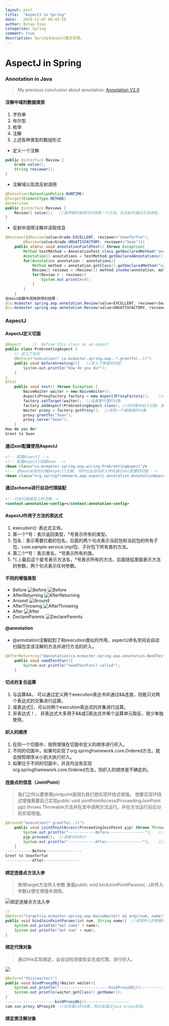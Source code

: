 ```yaml
---
layout: post
title:  "AspectJ in Spring"
date:   2018-11-07 08:43:59
author: Botao Xiao
categories: Spring
comment: true
description: Spring与Aspect整合实现。
---
```

# AspectJ in Spring

### Annotation in Java
> My previous conclusion about annotation:
> [Annotation V2.0](https://github.com/Seanforfun/JavaCore/blob/master/Conclusions/Annotation.md)

#### 注解中域的数据类型
1. 字符串
2. 布尔型
3. 枚举
4. 注解
5. 上述各种类型的数组形式

* 定义一个注解
```Java
public @interface Review {
	Grade value();
	String reviewer();
}
```

* 注解域以及其反射调用
```Java
@Retention(RetentionPolicy.RUNTIME)
@Target(ElementType.METHOD)
@Inherited
public @interface Reviews {
	Review[] value();	//虽然被叫做域可仍然是一个方法，在反射中通过方法调用。
}
```

* 反射中调用注解并读取信息
```Java
@Reviews({@Review(value=Grade.EXCELLENT, reviewer="Seanforfun"),
		@Review(value=Grade.UNSATISFACTORY, reviewer="Sean")})
	public static void annotationFieldTest() throws Exception{
		Method testMethod = AnnotationTest.class.getDeclaredMethod("annotationFieldTest", null);
		Annotation[] annotations = testMethod.getDeclaredAnnotations();
		for(Annotation annotation : annotations){
			Method method = annotation.getClass().getDeclaredMethod("value", null);
			Review[] reviews = (Review[]) method.invoke(annotation, null);
			for(Review r : reviews){
				System.out.println(r);
			}
		}
	}
在main函数中调用获得的结果：
@ca.mcmaster.spring.aop.annotation.Review(value=EXCELLENT, reviewer=Seanforfun)
@ca.mcmaster.spring.aop.annotation.Review(value=UNSATISFACTORY, reviewer=Sean)
```

### AspectJ
#### AspectJ定义切面
```Java
@Aspect		//	Define this class as an aspect
public class PreGreetingAspect {
	// 定义了切点
	@Before("execution(* ca.mcmaster.spring.aop..*.greetTo(..))")
	public void beforeGreeting(){	//定义了增强的内容
		System.out.println("How do you do?");
	}
}
@Test
	public void test() throws Exception {
		NaiveWaiter waiter = new NaiveWaiter();
		AspectJProxyFactory factory = new AspectJProxyFactory();	//AspectJ的代理工厂。
		factory.setTarget(waiter);	//设置要代理的对象
		factory.addAspect(PreGreetingAspect.class);	//向对象中织入切面，通过反射机制获得切点和增强。
		Waiter proxy = factory.getProxy();	//获得一个被增强的对象
		proxy.greetTo("Sean");
		proxy.serve("Sean");
	}
How do you do?
Greet to Sean
```

#### 通过xml配置使用AspectJ
```xml
<!-- 配置AspectJ -->
<!-- 配置AspectJ切面bean -->
<bean class="ca.mcmaster.spring.aop.wiring.PreGreetingAspect"/>
<!-- 该bean会自动扫描@AspectJ注解, 同时也会自动织入所有通过xml配置的切面 -->
<bean class="org.springframework.aop.aspectj.annotation.AnnotationAwareAspectJAutoProxyCreator"/>
```

#### 通过schema进行自动代理装配
```xml
<!--只会扫描属性上的注解-->
<context:annotation-config></context:annotation-config>
```

#### AspectJ作用于方法的表达式
1. execution(): 表达式主体。
2. 第一个*号：表示返回类型，*号表示所有的类型。
3. 包名：表示需要拦截的包名，后面的两个句点表示当前包和当前包的所有子包，com.sample.service.impl包、子孙包下所有类的方法。
4. 第二个*号：表示类名，*号表示所有的类。
5. *(..):最后这个星号表示方法名，*号表示所有的方法，后面括弧里面表示方法的参数，两个句点表示任何参数。

#### 不同的增强类型
* Before
![Before](https://i.imgur.com/oWhTwja.png)
![Before](https://i.imgur.com/qERbrtX.png)
* AfterReturning
![AfterReturning](https://i.imgur.com/OxwEcwu.png)
* Around
![Around](https://i.imgur.com/8Dwe515.png)
* AfterThrowing
![AfterThrowing](https://i.imgur.com/3QUNGiZ.png)
* After
![After](https://i.imgur.com/ykUiRi8.png)
* DeclareParents
![DeclareParents](https://i.imgur.com/6Z6rBEA.png)

#### @annotation
* @annotation注解起到了和execution类似的作用，aspectJ命名空间会自动扫描包含该注解的方法并进行方法的织入。
```Java
@AfterReturning("@annotation(ca.mcmaster.spring.aop.annotation.NeedTest)")
	public void needTestFun(){
		System.out.println("needTestFun() called");
	}
```

#### 切点的复合运算
1. 与运算&&， 可以通过定义两个execution表达书并通过&&连接，则能只对两个表达式的交集进行运算。
2. 或表达式||，可以对两个execution表达式的并集进行运算。
3. 非表达式！， 非表达式大多用于&&或||表达式中某个运算单元取反，很少单独使用。

#### 织入的顺序
1. 在同一个切面中，按照增强在切面中定义的顺序进行织入。
2. 不同的切面中，如果均实现了org.springframework.core.Ordered方法，就会按照顺序从小到大执行织入。
3. 如果位于不同的切面中，并且均没有实现org.springframework.core.Ordered方法，则织入的顺序是不确定的。

#### 连接点的信息（JointPoint）
> 我们之所以要使用jointpoint是因为我们想实现环绕式增强。
> 想要实现环绕式增强需要自己实现public void jointPointAccess(ProceedingJoinPoint pjp) throws Throwable方法并在其中调用方法运行。并在方法运行前后分别实现增强。

```Java
@Around("execution(* greetTo(..))")
	public void jointPointAccess(ProceedingJoinPoint pjp) throws Throwable{
		System.out.println("------------Before----------------");	//前置增强的逻辑
		pjp.proceed();	//连接点的执行
		System.out.println("------------After----------------");	//后置增强的逻辑。
	}
------------Before----------------
Greet to Seanforfun
------------After----------------
```

#### 绑定连接点方法入参
> 使用target方法传入参数
> 重载public void bindJoinPointParams(...)并传入参数以便在增强中调用。

![绑定连接点方法入参](https://i.imgur.com/zIsIeFs.png)
```Java
//
@Before("target(ca.mcmaster.spring.aop.NaiveWaiter) && args(num, name)")//前置增强
public void bindJoinPointParams(int num, String name){	//说明传入的参数是num，name, 是通过参数名进行匹配的。
	System.out.println("Get name" + name);
	System.out.println("Get num" + num);
}
```

#### 绑定代理对象
> 通过this实现绑定，会自动检测类型会生成代理。进行织入。

![](https://i.imgur.com/J9Uf9BQ.png)
```Java
@Before("this(waiter)")
public void bindProxyObj(Waiter waiter){
	System.out.println("----------------------bindProxyObj()-------------------");
	System.out.println(waiter.getClass().getName());
}
----------------------bindProxyObj()-------------------
com.sun.proxy.$Proxy19	//实现接口的对象，所以会通过java proxy实现。
```

#### 绑定类注解对象

